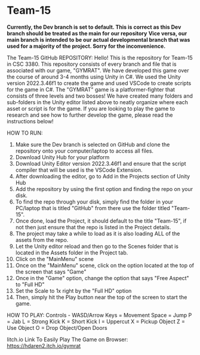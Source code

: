 # Team-15

**Currently, the Dev branch is set to default. This is correct as this Dev branch should be treated as the main for our repository**
**Vice versa, our main branch is intended to be our actual developmental branch that was used for a majority of the project. Sorry for the inconvenience.**

The Team-15 GitHub REPOSITORY:
Hello! This is the repository for Team-15 in CSC 3380. This repository consists of every branch and file that is associated with our game, "GYMRAT". We have developed this game over the course of around 3-4 months using Unity in C#. We used the Unity version 2022.3.46f1 to create the game and used VSCode to create scripts for the game in C#. The "GYMRAT" game is a platformer-fighter that consists of three levels and two bosses! We have created many folders and sub-folders in the Unity editor listed above to neatly organize where each asset or script is for the game. If you are looking to play the game to research and see how to further develop the game, please read the instructions below!

HOW TO RUN:
1. Make sure the Dev branch is selected on GitHub and clone the repository onto your computer/laptop to access all files.
2. Download Unity Hub for your platform
3. Download Unity Editor version 2022.3.46f1 and ensure that the script compiler that will be used is the VSCode Extension.
4. After downloading the editor, go to Add in the Projects section of Unity Hub
5. Add the repository by using the first option and finding the repo on your disk. 
6. To find the repo through your disk, simply find the folder in your PC/laptop that is titled "GitHub" from there use the folder titled "Team-15". 
7. Once done, load the Project, it should default to the title "Team-15", if not then just ensure that the repo is listed in the Project details.
8. The project may take a while to load as it is also loading ALL of the assets from the repo. 
9. Let the Unity editor reload and then go to the Scenes folder that is located in the Assets folder in the Project tab. 
10. Click on the "MainMenu" scene
11. Once on the "MainMenu" scene, click on the option located at the top of the screen that says "Game"
12. Once in the "Game" option, change the option that says "Free Aspect" to "Full HD"
13. Set the Scale to 1x right by the "Full HD" option
14. Then, simply hit the Play button near the top of the screen to start the game. 

HOW TO PLAY:
Controls -
WASD/Arrow Keys = Movement
Space = Jump
P = Jab
L = Strong Kick
K = Short Kick
I = Uppercut
X = Pickup Object
Z = Use Object
O = Drop Object/Open Doors

Iitch.io Link To Easily Play The Game on Browser:
https://hdaren2.itch.io/gymrat
